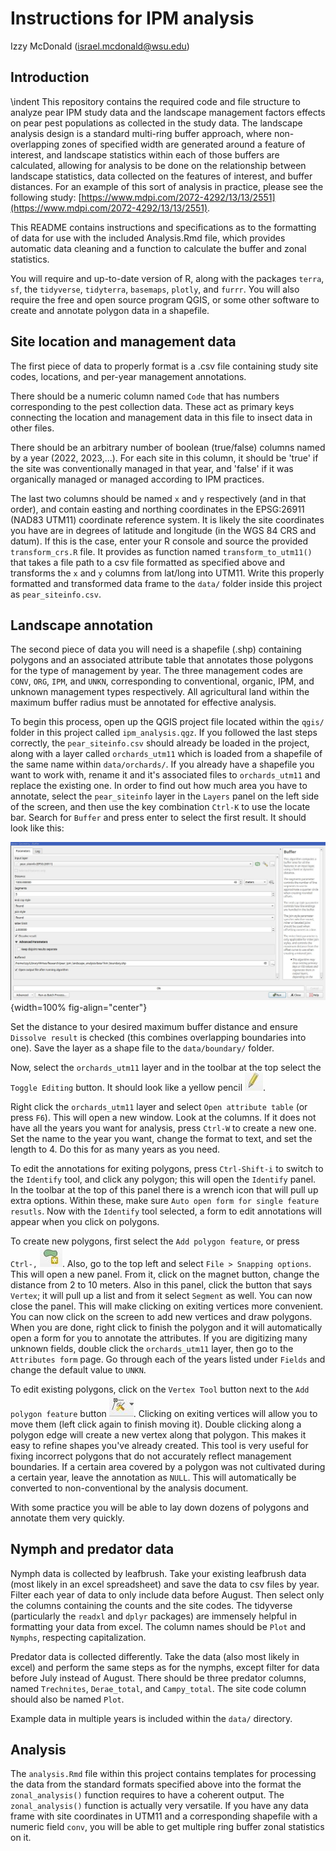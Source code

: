 # Instructions for IPM analysis
Izzy McDonald (israel.mcdonald@wsu.edu)

## Introduction
\indent This repository contains the required code and file structure to analyze pear IPM study data and the landscape management factors effects on
pear pest populations as collected in the study data. The landscape analysis design is a standard multi-ring buffer approach, where non-overlapping
zones of specified width are generated around a feature of interest, and landscape statistics within each of those buffers are calculated, allowing
for analysis to be done on the relationship between landscape statistics, data collected on the features of interest, and buffer distances. For an
example of this sort of analysis in practice, please see the following study: 
[https://www.mdpi.com/2072-4292/13/13/2551](https://www.mdpi.com/2072-4292/13/13/2551).  

This README contains instructions and specifications as to the formatting of data for use with the included Analysis.Rmd file, which provides
automatic data cleaning and a function to calculate the buffer and zonal statistics.  

You will require and up-to-date version of R, along with the packages `terra`, `sf`, the `tidyverse`, `tidyterra`, `basemaps`, `plotly`, and `furrr`. 
You will also require the free and open source program QGIS, or some other software to create and annotate polygon data in a shapefile.
  
## Site location and management data
The first piece of data to properly format is a .csv file containing study site codes, locations, and per-year management annotations.  

There should be a numeric column named `Code` that has numbers corresponding to the pest collection data. These act as primary keys
connecting the location and management data in this file to insect data in other files.  

There should be an arbitrary number of boolean (true/false) columns named by a year (2022, 2023,...). For each site in this column, it
should be 'true' if the site was conventionally managed in that year, and 'false' if it was organically managed or managed according to
IPM practices.  

The last two columns should be named `x` and `y` respectively (and in that order), and contain easting and northing coordinates in the 
EPSG:26911 (NAD83 UTM11) coordinate reference system. It is likely the site coordinates you have are in degrees of 
latitude and longitude (in the WGS 84 CRS and datum). If this is the case, enter your R console and source the provided
`transform_crs.R` file. It provides as function named `transform_to_utm11()` that takes a file path to a csv file formatted as specified
above and transforms the `x` and `y` columns from lat/long into UTM11. Write this properly formatted and transformed data frame to
the `data/` folder inside this project as `pear_siteinfo.csv`. 
  
## Landscape annotation
The second piece of data you will need is a shapefile (.shp) containing polygons and an associated attribute table that annotates those
polygons for the type of management by year. The three management codes are `CONV`, `ORG`, `IPM`, and `UNKN`, corresponding to conventional,
organic, IPM, and unknown management types respectively. All agricultural land within the maximum buffer radius must be annotated for effective
analysis.  

To begin this process, open up the QGIS project file located within the `qgis/` folder in this project called `ipm_analysis.qgz`. If you followed
the last steps correctly, the `pear_siteinfo.csv` should already be loaded in the project, along with a layer called `orchards_utm11` which is 
loaded from a shapefile of the same name within `data/orchards/`. If you already have a shapefile you want to work with, rename it and it's
associated files to `orchards_utm11` and replace the existing one. In order to find out how much area you have to annotate, select the `pear_siteinfo`
layer in the `Layers` panel on the left side of the screen, and then use the key combination `Ctrl-K` to use the locate bar. Search for `Buffer` and
press enter to select the first result. It should look like this:

![buffer](doc/buffer.jpg){width=100% fig-align="center"}

Set the distance to your desired maximum buffer distance and ensure `Dissolve result` is checked (this combines overlapping boundaries into one).
Save the layer as a shape file to the `data/boundary/` folder. 

Now, select the `orchards_utm11` layer and in the toolbar at the top select the `Toggle Editing` button. It should look like a yellow pencil
![editing](doc/toggle_editing.jpg).    

Right click the `orchards_utm11` layer and select `Open attribute table` (or press `F6`). This will open a new window. Look at the columns. 
If it does not have all the years you want for analysis, press `Ctrl-W` to create a new one. Set the name to the year you want, 
change the format to text, and set the length to 4. Do this for as many years as you need.  

To edit the annotations for exiting polygons, press `Ctrl-Shift-i` to switch to the `Identify` tool, and click any polygon; this will open the
`Identify` panel. In the toolbar at the top of this panel there is a wrench icon that will pull up extra options. Within these, make sure
`Auto open form for single feature resutls`. Now with the `Identify` tool selected, a form to edit annotations will appear when you click
on polygons.  

To create new polygons, first select the `Add polygon feature`, or press `Ctrl-,` ![add_polygons](doc/polygons.jpg). Also, go to the top left
and select `File > Snapping options`. This will open a new panel. From it, click on the magnet button, change the distance from 2 to 10 meters.
Also in this panel, click the button that says `Vertex`; it will pull up a list and from it select `Segment` as well. You can now close the panel.
This will make clicking on exiting vertices more convenient. You can now click on the screen to add new vertices and draw polygons. When you
are done, right click to finish the polygon and it will automatically open a form for you to annotate the attributes. If you are digitizing many
unknown fields, double click the `orchards_utm11` layer, then go to the `Attributes form` page. Go through each of the years listed under `Fields`
and change the default value to `UNKN`.  

To edit existing polygons, click on the `Vertex Tool` button next to the `Add polygon feature` button ![vertex_tool](doc/edit_vertices.jpg).
Clicking on exiting vertices will allow you to move them (left click again to finish moving it). Double clicking along a polygon edge will
create a new vertex along that polygon. This makes it easy to refine shapes you've already created. This tool is very useful for fixing
incorrect polygons that do not accurately reflect management boundaries. If a certain area covered by a polygon was not cultivated during
a certain year, leave the annotation as `NULL`. This will automatically be converted to non-conventional by the analysis document. 

With some practice you will be able to lay down dozens of polygons and annotate them very quickly.  

## Nymph and predator data
Nymph data is collected by leafbrush. Take your existing leafbrush data (most likely in an excel spreadsheet) and save the data to csv files
by year. Filter each year of data to only include data before August. Then select only the columns containing the counts and the site codes.
The tidyverse (particularly the `readxl` and `dplyr` packages) are immensely helpful in formatting your data from excel.
The column names should be `Plot` and `Nymphs`, respecting capitalization.  

Predator data is collected differently. Take the data (also most likely in excel) and perform the same steps as for the nymphs, except filter for
data before July instead of August. There should be three predator columns, named `Trechnites`, `Derae_total`, and `Campy_total`. 
The site code column should also be named `Plot`.  

Example data in multiple years is included within the `data/` directory.  

## Analysis
The `analysis.Rmd` file within this project contains templates for processing the data from the standard formats specified above into the format
the `zonal_analysis()` function requires to have a coherent output. The `zonal_analysis()` function is actually very versatile. If you have any
data frame with site coordinates in UTM11 and a corresponding shapefile with a numeric field `conv`, you will be able to get multiple ring buffer
zonal statistics on it.  
